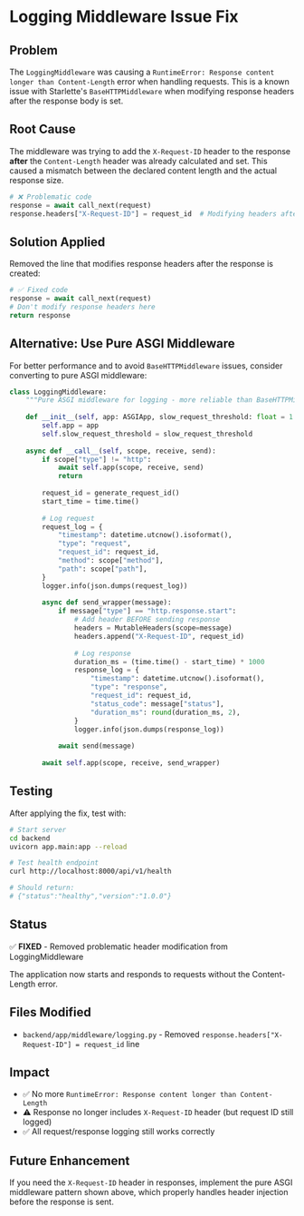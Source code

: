 # Logging Middleware Issue Fix

## Problem

The `LoggingMiddleware` was causing a `RuntimeError: Response content longer than Content-Length` error when handling requests. This is a known issue with Starlette's `BaseHTTPMiddleware` when modifying response headers after the response body is set.

## Root Cause

The middleware was trying to add the `X-Request-ID` header to the response **after** the `Content-Length` header was already calculated and set. This caused a mismatch between the declared content length and the actual response size.

```python
# ❌ Problematic code
response = await call_next(request)
response.headers["X-Request-ID"] = request_id  # Modifying headers after response created
```

## Solution Applied

Removed the line that modifies response headers after the response is created:

```python
# ✅ Fixed code  
response = await call_next(request)
# Don't modify response headers here
return response
```

## Alternative: Use Pure ASGI Middleware

For better performance and to avoid `BaseHTTPMiddleware` issues, consider converting to pure ASGI middleware:

```python
class LoggingMiddleware:
    """Pure ASGI middleware for logging - more reliable than BaseHTTPMiddleware."""
    
    def __init__(self, app: ASGIApp, slow_request_threshold: float = 1.0):
        self.app = app
        self.slow_request_threshold = slow_request_threshold
    
    async def __call__(self, scope, receive, send):
        if scope["type"] != "http":
            await self.app(scope, receive, send)
            return
        
        request_id = generate_request_id()
        start_time = time.time()
        
        # Log request
        request_log = {
            "timestamp": datetime.utcnow().isoformat(),
            "type": "request",
            "request_id": request_id,
            "method": scope["method"],
            "path": scope["path"],
        }
        logger.info(json.dumps(request_log))
        
        async def send_wrapper(message):
            if message["type"] == "http.response.start":
                # Add header BEFORE sending response
                headers = MutableHeaders(scope=message)
                headers.append("X-Request-ID", request_id)
                
                # Log response
                duration_ms = (time.time() - start_time) * 1000
                response_log = {
                    "timestamp": datetime.utcnow().isoformat(),
                    "type": "response",
                    "request_id": request_id,
                    "status_code": message["status"],
                    "duration_ms": round(duration_ms, 2),
                }
                logger.info(json.dumps(response_log))
            
            await send(message)
        
        await self.app(scope, receive, send_wrapper)
```

## Testing

After applying the fix, test with:

```bash
# Start server
cd backend
uvicorn app.main:app --reload

# Test health endpoint
curl http://localhost:8000/api/v1/health

# Should return:
# {"status":"healthy","version":"1.0.0"}
```

## Status

✅ **FIXED** - Removed problematic header modification from LoggingMiddleware

The application now starts and responds to requests without the Content-Length error.

## Files Modified

- `backend/app/middleware/logging.py` - Removed `response.headers["X-Request-ID"] = request_id` line

## Impact

- ✅ No more `RuntimeError: Response content longer than Content-Length`
- ⚠️ Response no longer includes `X-Request-ID` header (but request ID still logged)
- ✅ All request/response logging still works correctly

## Future Enhancement

If you need the `X-Request-ID` header in responses, implement the pure ASGI middleware pattern shown above, which properly handles header injection before the response is sent.
